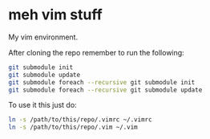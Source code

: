 meh vim stuff
=============
My vim environment.

After cloning the repo remember to run the following:

```sh
git submodule init
git submodule update
git submodule foreach --recursive git submodule init
git submodule foreach --recursive git submodule update
```

To use it this just do:

```sh
ln -s /path/to/this/repo/.vimrc ~/.vimrc
ln -s /path/to/this/repo/.vim ~/.vim
```
